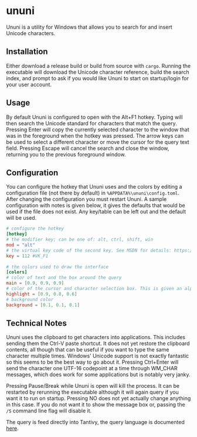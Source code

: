 # ununi

Ununi is a utility for Windows that allows you to search for and insert Unicode characters. 

## Installation

Either download a release build or build from source with `cargo`. Running the executable will download the Unicode character reference, build the search index, and prompt to ask if you would like Ununi to start on startup/login for your user account. 

## Usage

By default Ununi is configured to open with the Alt+F1 hotkey. Typing will then search the Unicode standard for characters that match the query. Pressing Enter will copy the currently selected character to the window that was in the foreground when the hotkey was pressed. The arrow keys can be used to select a different character or move the cursor for the query text field. Pressing Escape will cancel the search and close the window, returning you to the previous foreground window.

## Configuration

You can configure the hotkey that Ununi uses and the colors by editing a configuration file (not there by default) in `%APPDATA%\ununi\config.toml`. After changing the configuration you must restart Ununi. A sample configuration with notes is given below, it gives the defaults that would be used if the file does not exist. Any key/table can be left out and the default will be used.

```toml
# configure the hotkey
[hotkey]
# the modifier key; can be one of: alt, ctrl, shift, win
mod = "alt"
# the virtual key code of the second key. See MSDN for details: https://msdn.microsoft.com/en-us/library/windows/desktop/dd375731(v=vs.85).aspx
key = 112 #VK_F1
 
# the colors used to draw the interface
[colors]
# color of text and the box around the query
main = [0.9, 0.9, 0.9]
# color of the cursor and character selection box. This is given an alpha value of 0.8
highlight = [0.9, 0.8, 0.6]
# background color
background = [0.1, 0.1, 0.1]
```

## Technical Notes

Ununi uses the clipboard to get characters into applications. This includes sending them the Ctrl-V paste shortcut. It does not yet restore the clipboard contents, all though that can be useful if you want to type the same character multiple times. Windows' Unicode support is not exactly fantastic so this seems to be the best way to go about it. Pressing Ctrl+Enter will send the character one UTF-16 codepoint at a time through WM_CHAR messages, which does work for some applications but is notably very janky.

Pressing Pause/Break while Ununi is open will kill the process. It can be restarted by rerunning the executable although it will again query if you want it to run on startup. Pressing NO does not yet actually change anything in this case. If you do not want it to show the message box or, passing the `/S` command line flag will disable it.

The query is feed directly into Tantivy, the query language is documented [here](https://tantivy-search.github.io/tantivy/tantivy/query/struct.QueryParser.html).
